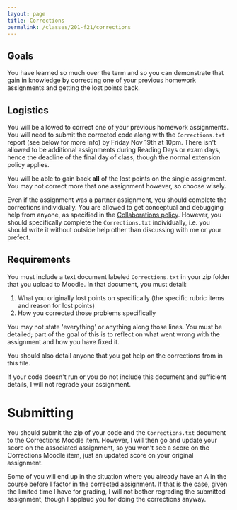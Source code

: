 ```yaml
---
layout: page
title: Corrections
permalink: /classes/201-f21/corrections
---
```


## Goals
You have learned so much over the term and so you can demonstrate that gain in knowledge by correcting one of your previous homework assignments and getting the lost points back.

## Logistics
You will be allowed to correct one of your previous homework assignments. You will need to submit the corrected code along with the `Corrections.txt` report (see below for more info) by Friday Nov 19th at 10pm. There isn't allowed to be additional assignments during Reading Days or exam days, hence the deadline of the final day of class, though the normal extension policy applies.

You will be able to gain back **all** of the lost points on the single assignment. You may not correct more that one assignment however, so choose wisely.

Even if the assignment was a partner assignment, you should complete the corrections individually.
You are allowed to get conceptual and debugging help from anyone, as specified in the [Collaborations policy](collaboration).
However, you should specifically complete the `Corrections.txt` individually, i.e. you should write it without outside help other than discussing with me or your prefect.

## Requirements
You must include a text document labeled `Corrections.txt` in your zip folder that you upload to Moodle. In that document, you must detail:
1. What you originally lost points on specifically (the specific rubric items and reason for lost points)
2. How you corrected those problems specifically

You may not state 'everything' or anything along those lines. You must be detailed; part of the goal of this is to reflect on what went wrong with the assignment and how you have fixed it.

You should also detail anyone that you got help on the corrections from in this file.

If your code doesn't run or you do not include this document and sufficient details, I will not regrade your assignment.

# Submitting
You should submit the zip of your code and the `Corrections.txt` document to the Corrections Moodle item. However, I will then go and update your score on the associated assignment, so you won't see a score on the Corrections Moodle item, just an updated score on your original assignment.

Some of you will end up in the situation where you already have an A in the course before I factor in the corrected assignment. If that is the case, given the limited time I have for grading, I will not bother regrading the submitted assignment, though I applaud you for doing the corrections anyway.